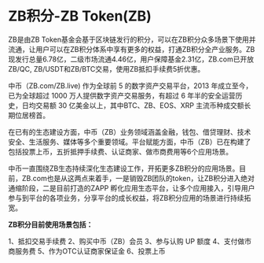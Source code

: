 # ZB积分-ZB Token(ZB)

ZB是由ZB Token基金会基于区块链发行的积分，可以在ZB积分众多场景下使用并流通，让用户可以在ZB积分体系中享有更多的权益，打通ZB积分全产业服务。ZB现发行总量6.78亿，二级市场流通4.46亿，用户保障基金2.31亿，ZB.com已开放ZB/QC, ZB/USDT和ZB/BTC交易，使用ZB抵扣手续费5折优惠。

中币（ZB.com/ZB.live) 作为全球前 5 的数字资产交易平台，2013 年成立至今，已为全球超过 1000 万人提供数字资产交易服务，有超过 6 年半的安全运营历史，日均交易额 30 亿美金以上，其中BTC、ZB、EOS、XRP 主流币种成交额长期位居榜首。

在已有的生态建设方面，中币（ZB）业务领域涵盖金融，钱包、借贷理财、技术安全、生活服务、媒体等多个重要领域。平台赋能方面，中币（ZB）已在构建了包括投票上币，五折抵押手续费、认证商家、做市商费用等6个应用场景。

中币一直围绕ZB生态持续深化生态建设工作，开拓更多ZB积分的应用场景。目前，ZB.com也是从这两点来着手，一是销毁ZB团队的token，让ZB积分进入绝对通缩阶段，二是目前打造的ZAPP 孵化应用生态平台，让多个应用接入，引导用户参与到平台的各项业务，分享平台的成长权益，将ZB积分应用的场景进行持续拓宽。

**ZB积分目前使用场景包括：**

1、抵扣交易手续费
2、购买中币（ZB）会员
3、参与认购 UP 额度
4、支付做市商服务费
5、作为OTC认证商家保证金
6、投票上币
